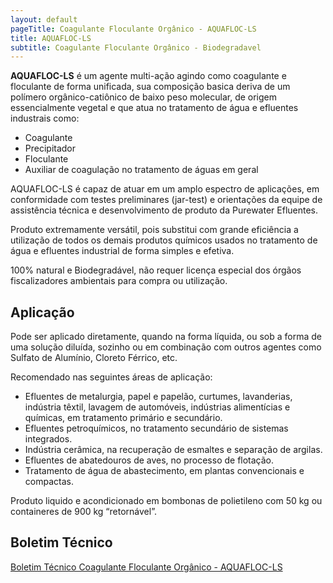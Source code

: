```yaml
---
layout: default
pageTitle: Coagulante Floculante Orgânico - AQUAFLOC-LS
title: AQUAFLOC-LS
subtitle: Coagulante Floculante Orgânico - Biodegradavel
---
```


**AQUAFLOC-LS** é um agente multi-ação agindo como coagulante e floculante de forma unificada, sua composição basica deriva de um polímero orgânico-catiônico de baixo peso molecular, de origem essencialmente vegetal e que atua no tratamento de água e efluentes industrais como:

- Coagulante
- Precipitador
- Floculante
- Auxiliar de coagulação no tratamento de águas em geral

AQUAFLOC-LS é capaz de atuar em um amplo espectro de aplicações, em conformidade com testes preliminares (jar-test) e orientações da equipe de assistência técnica e desenvolvimento de produto da Purewater Efluentes.

Produto extremamente versátil, pois substitui com grande eficiência a utilização de todos os demais produtos químicos usados no tratamento de água e efluentes industrial de forma simples e efetiva.

100% natural e Biodegradável, não requer licença especial dos órgãos fiscalizadores ambientais para compra ou utilização.

## Aplicação

Pode ser aplicado diretamente, quando na forma líquida, ou sob a forma de uma solução diluída, sozinho ou em combinação com outros agentes como Sulfato de Alumínio, Cloreto Férrico, etc.

Recomendado nas seguintes áreas de aplicação:

- Efluentes de metalurgia, papel e papelão, curtumes, lavanderias, indústria têxtil, lavagem de automóveis, indústrias alimentícias e químicas, em tratamento primário e secundário.
- Efluentes petroquímicos, no tratamento secundário de sistemas integrados.
- Indústria cerâmica, na recuperação de esmaltes e separação de argilas.
- Efluentes de abatedouros de aves, no processo de flotação.
- Tratamento de água de abastecimento, em plantas convencionais e compactas.

Produto liquido e acondicionado em bombonas de polietileno com 50 kg ou containeres de 900 kg “retornável”.

## Boletim Técnico

[<span class="glyphicon glyphicon-file"></span> Boletim Técnico Coagulante Floculante Orgânico - AQUAFLOC-LS](Boletim-tecnico-coagulante-biodegradavel-aquafloc.pdf)
